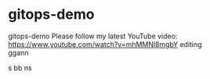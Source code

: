 # gitops-demo
gitops-demo 
Please follow my latest YouTube video: https://www.youtube.com/watch?v=mhMMNl8mgbY
editing  
ggann
   
    
  
 
s
 bb
   ns
